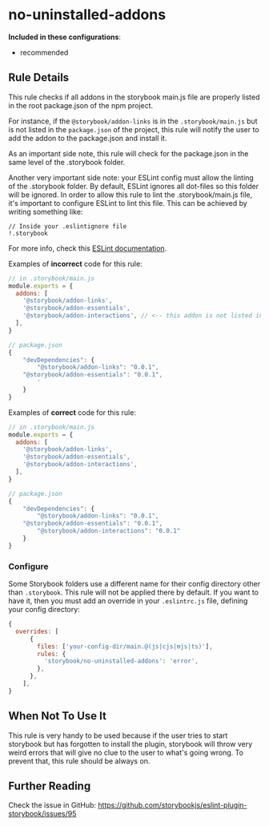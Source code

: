 # no-uninstalled-addons

<!-- RULE-CATEGORIES:START -->

**Included in these configurations**: <ul><li>recommended</li></ul>

<!-- RULE-CATEGORIES:END -->

## Rule Details

This rule checks if all addons in the storybook main.js file are properly listed in the root package.json of the npm project.

For instance, if the `@storybook/addon-links` is in the `.storybook/main.js` but is not listed in the `package.json` of the project, this rule will notify the user to add the addon to the package.json and install it.

As an important side note, this rule will check for the package.json in the same level of the .storybook folder.

Another very important side note: your ESLint config must allow the linting of the .storybook folder. By default, ESLint ignores all dot-files so this folder will be ignored. In order to allow this rule to lint the .storybook/main.js file, it's important to configure ESLint to lint this file. This can be achieved by writing something like:

```
// Inside your .eslintignore file
!.storybook
```

For more info, check this [ESLint documentation](https://eslint.org/docs/latest/user-guide/configuring/ignoring-code#:~:text=In%20addition%20to,contents%2C%20are%20ignored).

Examples of **incorrect** code for this rule:

```js
// in .storybook/main.js
module.exports = {
  addons: [
    '@storybook/addon-links',
    '@storybook/addon-essentials',
    '@storybook/addon-interactions', // <-- this addon is not listed in the package.json
  ],
}

// package.json
{
	"devDependencies": {
		"@storybook/addon-links": "0.0.1",
    "@storybook/addon-essentials": "0.0.1",
		'
	}
}
```

Examples of **correct** code for this rule:

```js
// in .storybook/main.js
module.exports = {
  addons: [
    '@storybook/addon-links',
    '@storybook/addon-essentials',
    '@storybook/addon-interactions',
  ],
}

// package.json
{
	"devDependencies": {
		"@storybook/addon-links": "0.0.1",
    "@storybook/addon-essentials": "0.0.1",
		"@storybook/addon-interactions": "0.0.1"
	}
}
```

### Configure

Some Storybook folders use a different name for their config directory other than `.storybook`. This rule will not be applied there by default. If you want to have it, then you must add an override in your `.eslintrc.js` file, defining your config directory:

```js
{
  overrides: [
      {
        files: ['your-config-dir/main.@(js|cjs|mjs|ts)'],
        rules: {
          'storybook/no-uninstalled-addons': 'error',
        },
      },
    ],
}
```

## When Not To Use It

This rule is very handy to be used because if the user tries to start storybook but has forgotten to install the plugin, storybook will throw very weird errors that will give no clue to the user to what's going wrong. To prevent that, this rule should be always on.

## Further Reading

Check the issue in GitHub: https://github.com/storybookjs/eslint-plugin-storybook/issues/95

